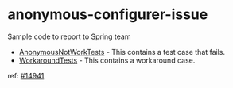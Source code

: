 # anonymous-configurer-issue
Sample code to report to Spring team

- [AnonymousNotWorkTests](./src/test/java/com/example/demo/AnonymousNotWorkTests.java) - This contains a test case that fails.
- [WorkaroundTests](./src/test/java/com/example/demo/WorkaroundTests.java) - This contains a workaround case.

ref: [#14941](https://github.com/spring-projects/spring-security/issues/14941)
